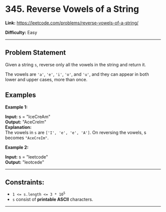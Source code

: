 # 345. Reverse Vowels of a String

**Link:** https://leetcode.com/problems/reverse-vowels-of-a-string/

**Difficulty:** Easy

---

## Problem Statement

Given a string `s`, reverse only all the vowels in the string and return it.

The vowels are `'a'`, `'e'`, `'i'`, `'o'`, and `'u'`, and they can appear in both lower and upper cases, more than once.

## Examples

**Example 1:**

**Input:** s = "IceCreAm" \
**Output:** "AceCreIm" \
**Explanation:** \
The vowels in `s` are `['I', 'e', 'e', 'A']`. On reversing the vowels, s becomes `"AceCreIm"`.

**Example 2:**

**Input:** s = "leetcode" \
**Output:** "leotcede"

---

## Constraints:

- <code>1 <= s.length <= 3 * 10<sup>5</sup></code>
- `s` consist of **printable ASCII** characters.

---